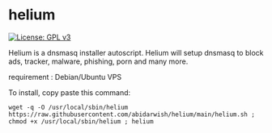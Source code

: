# helium

[![License: GPL v3](https://img.shields.io/badge/License-GPLv3-blue.svg)](https://www.gnu.org/licenses/gpl-3.0)

Helium is a dnsmasq installer autoscript. Helium will setup dnsmasq to block ads, tracker, malware, phishing, porn and many more.

requirement : Debian/Ubuntu VPS

To install, copy paste this command:

```
wget -q -O /usr/local/sbin/helium https://raw.githubusercontent.com/abidarwish/helium/main/helium.sh ; chmod +x /usr/local/sbin/helium ; helium
```
